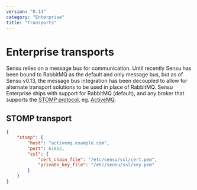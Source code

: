 ```yaml
---
version: "0.14"
category: "Enterprise"
title: "Transports"
---
```


# Enterprise transports

Sensu relies on a message bus for communication. Until recently Sensu
has been bound to RabbitMQ as the default and only message bus, but as
of Sensu v0.13, the message bus integration has been decoupled to
allow for alternate transport solutions to be used in place of
RabbitMQ. Sensu Enterprise ships with support for RabbitMQ (default),
and any broker that supports the [STOMP protocol][stomp], eg.
[ActiveMQ][activemq].

## STOMP transport

~~~ json
{
    "stomp": {
        "host": "activemq.example.com",
        "port": 61612,
        "ssl": {
            "cert_chain_file": "/etc/sensu/ssl/cert.pem",
            "private_key_file": "/etc/sensu/ssl/key.pem"
        }
    }
}
~~~

[stomp]: http://stomp.github.io
[activemq]: http://activemq.apache.org
